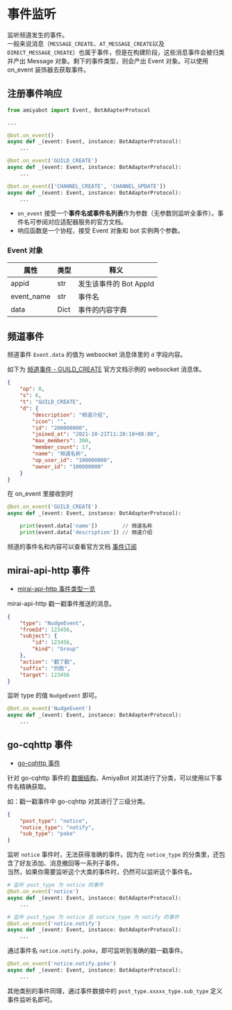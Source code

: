# 事件监听

监听频道发生的事件。<br>
一般来说消息（`MESSAGE_CREATE`、`AT_MESSAGE_CREATE`以及`DIRECT_MESSAGE_CREATE`）也属于事件，但是在构建阶段，这些消息事件会被归类并产出
Message 对象。剩下的事件类型，则会产出
Event 对象。可以使用 on_event 装饰器去获取事件。

## 注册事件响应

```python
from amiyabot import Event, BotAdapterProtocol

...

@bot.on_event()
async def _(event: Event, instance: BotAdapterProtocol):
    ...

@bot.on_event('GUILD_CREATE')
async def _(event: Event, instance: BotAdapterProtocol):
    ...

@bot.on_event(['CHANNEL_CREATE', 'CHANNEL_UPDATE'])
async def _(event: Event, instance: BotAdapterProtocol):
    ...
```

- `on_event` 接受一个**事件名或事件名列表**作为参数（无参数则监听全事件）。事件名可参阅对应适配器服务的官方文档。
- 响应函数是一个协程，接受 Event 对象和 bot 实例两个参数。

### Event 对象

| 属性         | 类型   | 释义               |
|------------|------|------------------|
| appid      | str  | 发生该事件的 Bot AppId |
| event_name | str  | 事件名              |
| data       | Dict | 事件的内容字典          |

## 频道事件

频道事件 `Event.data` 的值为 websocket 消息体里的 `d` 字段内容。

如下为 [频道事件 - GUILD_CREATE](https://bot.q.qq.com/wiki/develop/api/gateway/guild.html#guild-create) 官方文档示例的
websocket 消息体。

```json
{
    "op": 0,
    "s": 6,
    "t": "GUILD_CREATE",
    "d": {
        "description": "频道介绍",
        "icon": "",
        "id": "200000000",
        "joined_at": "2021-10-21T11:20:18+08:00",
        "max_members": 300,
        "member_count": 17,
        "name": "频道名称",
        "op_user_id": "100000000",
        "owner_id": "100000000"
    }
}
```

在 on_event 里接收到时

```python
@bot.on_event('GUILD_CREATE')
async def _(event: Event, instance: BotAdapterProtocol):

    print(event.data['name'])        // 频道名称
    print(event.data['description']) // 频道介绍
```

频道的事件名和内容可以查看官方文档 [事件订阅](https://bot.q.qq.com/wiki/develop/api/gateway/intents.html)

## mirai-api-http 事件

- [mirai-api-http 事件类型一览](https://docs.mirai.mamoe.net/mirai-api-http/api/EventType.html)

mirai-api-http 戳一戳事件推送的消息。

```json
{
    "type": "NudgeEvent",
    "fromId": 123456,
    "subject": {
        "id": 123456,
        "kind": "Group"
    },
    "action": "戳了戳",
    "suffix": "的脸",
    "target": 123456
}
```

监听 type 的值 `NudgeEvent` 即可。

```python
@bot.on_event('NudgeEvent')
async def _(event: Event, instance: BotAdapterProtocol):
    ...
```

## go-cqhttp 事件

- [go-cqhttp 事件](https://docs.go-cqhttp.org/event/)

针对 go-cqhttp 事件的 [数据结构](https://docs.go-cqhttp.org/reference/data_struct.html#post-type)，AmiyaBot
对其进行了分类，可以使用以下事件名精确获取。

如：戳一戳事件中 go-cqhttp 对其进行了三级分类。

```json
{
    "post_type": "notice",
    "notice_type": "notify",
    "sub_type": "poke"
}
```

监听 `notice` 事件时，无法获得准确的事件。因为在 `notice_type` 的分类里，还包含了好友添加、消息撤回等一系列子事件。<br>
当然，如果你需要监听这个大类的事件时，仍然可以监听这个事件名。

```python
# 监听 post_type 为 notice 的事件
@bot.on_event('notice')
async def _(event: Event, instance: BotAdapterProtocol):
    ...

# 监听 post_type 为 notice 且 notice_type 为 notify 的事件
@bot.on_event('notice.notify')
async def _(event: Event, instance: BotAdapterProtocol):
    ...
```

通过事件名 `notice.notify.poke`，即可监听到准确的戳一戳事件。

```python
@bot.on_event('notice.notify.poke')
async def _(event: Event, instance: BotAdapterProtocol):
    ...
```

其他类别的事件同理，通过事件数据中的 `post_type.xxxxx_type.sub_type` 定义事件监听名即可。
